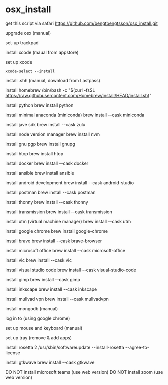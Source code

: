 # osx_install

get this script via safari
https://github.com/bengtbengtsson/osx_install.git

upgrade osx (manual)

set-up trackpad

install xcode (maual from appstore)

set up xcode <p>
`xcode-select --install`

install .shh (manual, download from Lastpass)

install homebrew
/bin/bash -c "$(curl -fsSL https://raw.githubusercontent.com/Homebrew/install/HEAD/install.sh)"

install python
brew install python

install minimal anaconda (miniconda)
brew install --cask miniconda

install jave sdk
brew install --cask zulu

install node version manager
brew install nvm

install gnu pgp
brew install gnupg

install htop
brew install htop

install docker
brew install --cask docker

install ansible
brew install ansible

install android development
brew install --cask android-studio

install postman
brew install --cask postman

install thonny
brew install --cask thonny

install transmission
brew install --cask transmission

install utm (virtual machine manager)
brew install --cask utm

install google chrome
brew install google-chrome

install brave
brew install --cask brave-browser

install microsoft office
brew install --cask microsoft-office

install vlc
brew install --cask vlc

install visual studio code
brew install --cask visual-studio-code

install gimp
brew install --cask gimp

install inkscape
brew install --cask inkscape

install mullvad vpn
brew install --cask mullvadvpn

install mongodb (manual)

log in to (using google chrome)

set up mouse and keyboard (manual)

set up tray (remove & add apps)

install rosetta 2
/usr/sbin/softwareupdate --install-rosetta --agree-to-license

install gtkwave
brew install --cask gtkwave

DO NOT install microsoft teams (use web version)
DO NOT install zoom (use web version)
